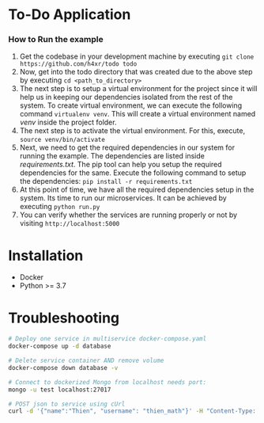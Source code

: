 # **To-Do Application**
### How to Run the example

1. Get the codebase in your development machine by executing `git clone https://github.com/h4xr/todo todo`
2. Now, get into the todo directory that was created due to the above step by executing `cd <path_to_directory>`
3. The next step is to setup a virtual environment for the project since it will help us in keeping our dependencies isolated from the rest of the system. To create virtual environment, we can execute the following command `virtualenv venv`. This will create a virtual environment named *venv* inside the project folder.
4. The next step is to activate the virtual environment. For this, execute, `source venv/bin/activate`
5. Next, we need to get the required dependencies in our system for running the example. The dependencies are listed inside *requirements.txt*. The pip tool can help you setup the required dependencies for the same. Execute the following command to setup the dependencies: `pip install -r requirements.txt`
6. At this point of time, we have all the required dependencies setup in the system. Its time to run our microservices. It can be achieved by executing `python run.py`
7. You can verify whether the services are running properly or not by visiting `http://localhost:5000`

# Installation
- Docker
- Python >= 3.7

# Troubleshooting

```bash
# Deploy one service in multiservice docker-compose.yaml
docker-compose up -d database

# Delete service container AND remove volume
docker-compose down database -v

# Connect to dockerized Mongo from localhost needs port:
mongo -u test localhost:27017

# POST json to service using cUrl
curl -d '{"name":"Thien", "username": "thien_math"}' -H "Content-Type: application/json" -X POST http://localhost:5000/users
```
